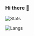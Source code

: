 ### Hi there 👋

![Stats](https://github-readme-stats.vercel.app/api?username=gabriel-milan&count_private=true&show_icons=true&hide_rank=false)

![Langs](https://github-readme-stats.vercel.app/api/top-langs/?username=gabriel-milan&hide=jupyter%20notebook,javascript,css,html,php,typescript&langs_count=20&layout=compact)
